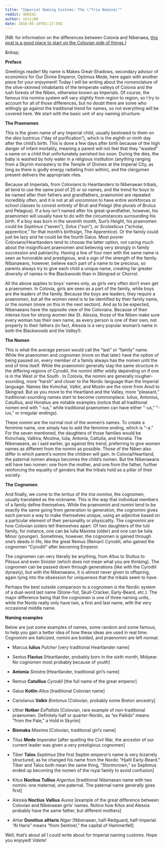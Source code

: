 ```yaml
---
title: "Imperial Naming Customs: The \"Tria Nomina\""
reddit: 4k0242
author: shivj80
date: 2016-05-19T01:17:59Z
---
```


[NB: for information on the differences between Colovia and Nibenaea, [this post is a good place to start on the Colovian side of things.](https://www.reddit.com/r/teslore/comments/43q46q/colovian_identity_a_guide_for_lore_rp_and_writing/?)]

&amp;nbsp;

**Preface**

Greetings reader! My name is Makes Great-Shadows, secondary advisor of economics for Our Divine Emperor, Optimus Mede, here again with another piece for your enjoyment! Today I will be writing about the nomenclature of the olive-skinned inhabitants of the temperate valleys of Colovia and the lush forests of the Niben, otherwise known as Imperials. Of course, the famous tria nomina system will vary slightly from region to region, so I try to account for all of those differences, but no doubt there are some who willingly go against the traditional trend for names, so not everything will be covered here. We start with the basic unit of any naming structure:

**The Praenomen**

This is the given name of any Imperial child, usually bestowed to them on the *dies lustricus* (“day of purification”), which is the eighth or ninth day after the child’s birth. This is done a few days after birth because of the high danger of infant mortality, meaning a parent will not feel that they “wasted” a name on a child that unfortunately perished too soon. During the dies, the baby is washed by holy water in a religious institution (anything ranging from a Skyrim monastery to the Temple of Divines at the Imperial City, as long as there is godly energy radiating from within), and the clergymen present delivers the appropriate rites. 

Because all Imperials, from Colovians to Heartlanders to Nibenaean tribals, all tend to use the same pool of 25 or so names, and the trend for boys to be named after their fathers and grandfathers, praenomini are repeated incredibly often, and it is not at all uncommon to have entire workforces or school classes to consist entirely of Bruti and Pelagii (the plurals of Brutus and Pelagius). If a boy isn’t named after his great-grandfather, however, his praenomen will usually have to do with the circumstances surrounding his birth. If a boy was born in the seventh month, Sun’s Height, his praenomen could be *Septimus* (“seven”), *Solus* (“sun”), or *Scolasticus* (“scholar, apprentice,” for that month’s birthsign, The Apprentice). Or the family could just be lazy and he could be the fourth Gaius. Most poorer Colovians/Heartlanders tend to choose the latter option, not caring much about the insignificant praenomen and believing very strongly in family succession and patriarchy. Having a line of four men with the same name is seen as honorable and prestigious, and a sign of the strength of the family. Nibanaeans, however, believe each part of a name to be precious, so parents always try to give each child a unique name, creating far greater diversity of names in the Blackwoods than in Skingrad or Chorrol. 

All the above applies to boys’ names only, as girls very often don’t even get a praenomen. In Colovia, girls are seen as a part of the family, while boys are the leaders of the family. Because the boys are leaders, they require a praenomen, but all the women need is to be identified by their family name, or the *nomen* (more on this in the next section). And as to be expected, Nibenaeans have the opposite view of the Colovians. Because of their intense love for strong women like St. Alessia, those of the Niben make sure every woman has their own name, as every person is one of their own, not property to their fathers (in fact, Alessia is a very popular woman’s name in both the Blackwoods and the Valley!).  

**The Nomen**

This is what the average person would call the “last” or “family” name. While the praenomen and cognomen (more on that later) have the option of being passed on, every member of a family always has the nomen until the end of time itself. While the praenomini generally stay the same structure in the differing regions of Cyrodiil, the nomini differ wildly depending on if one is in the West or the South . In Colovia, the nomini are generally rougher-sounding, more “harsh” and closer to the Nordic language than the Imperial language. Names like Kvinchal, Valkir, and Moslin are the norm from Anvil to Skingrad. But as you move to the Heartland and the Valley, more “pleasant,” traditional-sounding names start to become commonplace. Iulius, Antonius, Catullius, and Horatius are notable examples (notice that all traditional nomen end with “-ius,” while traditional praenomen can have either “-us,” “-ius,” or irregular endings). 

These nomini are the normal root of the women’s names. To create a feminine name, one simply has to add the feminine ending, which is “-a.” For the seven mentioned, the daughters of those families would be Kvinchala, Valkira, Moslina, Iulia, Antonia, Cattulia, and Horatia. The Nibenaeans, as I said earlier, go against this trend, preferring to give women names as different from the nomini as possible. Those of the Niben also differ in which parent’s nomini the children will gain. In Colovia/Heartland, the paternal nomen always becomes the child’s nomen. But the Nibenaeans will have two nomen: one from the mother, and one from the father, further reinforcing the equality of genders that the tribals hold as a pillar of their society. 

**The Cognomen**

And finally, we come to the *tertius* of the *tria nomina*, the cognomen, usually translated as the nickname. This is the way that individual members of a family define themselves. While the praenomini and nomini tend to be exactly the same going from generation to generation, the cognomini gives each person a way to make themselves unique, using an adjective based on a particular element of their personality or physicality. The cognomini are how Colovian sisters tell themselves apart. Of two daughters of the Iulii family, for instance, one can be Iulia Maxima (older) and one can be Iulia Minor (younger). Sometimes, however, the cognomen is gained through one’s deeds in life, like the great Remus (Reman) Cyrodiil, who gained the cognomen “Cyrodiil” after becoming Emperor. 

The cognomen can very literally be anything, from Altus to Stultus to Pilosus and even Sinister (which does not mean what you are thinking). The cognomen can be passed down through generations (like with the Cyrodiil dynasty), but with the Nibenaeans, it is almost never given to offspring, again tying into the obsession for uniqueness that the tribals seem to have. 

Perhaps the best outside comparison to a cognomen is the Nordic system of a dual-word last name (Stone-fist, Skull-Cracker, Early-Beard, etc.). The major difference being that the cognomen is one of three naming units, while the Nords really only have two, a first and last name, with the very occasional middle name.

**Naming examples**

Below are just some examples of names, some random and some famous, to help you gain a better idea of how these ideas are used in real time. Cognomini are italicized, nomini are bolded, and praenomini are left normal. 

- Marcus **Iulius** *Pulcher* [very traditional Heartlander name]

- Sextus **Flavius** [Heartlander, probably born in the sixth month, Midyear. No cognomen most probably because of youth]

- **Antonia** *Sinistra* [Heartlander, traditional girl’s name]

- Remus **Catullius** *Cyrodiil* [the full name of the great emperor]

- Gaius **Kotlin** *Altus* [traditional Colovian name]

- Cariolanus **Valkir** *Bretonus* [Colovian, probably some Breton ancestry]

- Uther **Notker** *ExPallido* [Colovian, rare example of non-traditional praenomen. Definitely half or quarter-Nordic, as “ex Pallido” means “from the Pale,” a Hold in Skyrim]

- **Bismaka** *Maxima* [Colovian, traditional girl’s name]

- Titus **Mede** *Imperator* [after quelling the Civil War, the ancestor of our current leader was given a very prestigious cognomen]

- Tiber **Talos** *Septimus* [the first Septim emperor’s name is very bizarrely structured, as he changed his name from the Nordic “Hjalti Early-Beard.” Tiber and Talos both mean the same thing, “Stormcrown,” so Septimus ended up becoming the nomen of the royal family to avoid confusion]

- Kitus **Noctius** **Tullius** *Argentus* [traditional Nibenaean name with two nomini: one maternal, one paternal. The paternal name generally goes first]

- Alessia **Noctius** **Vallius** *Aurea* [example of the great difference between Colovian and Nibenaean girls’ names. Notice how Kitus and Alessia probably have the same father, but different mothers]

- Ahlar **Domitius** **alHaris** *Niger* [Nibenaean, half-Redguard, half-Imperial. “Al Haris” means “from Sentinel,” the capital of Hammerfell]

Well, that’s about all I could write about for Imperial naming customs. Hope you enjoyed! *Valete!*

